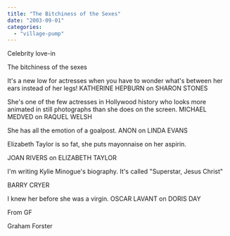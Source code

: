 ```yaml
---
title: "The Bitchiness of the Sexes"
date: "2003-09-01"
categories: 
  - "village-pump"
---
```


Celebrity love-in

The bitchiness of the sexes

It's a new low for actresses when you have to wonder what's between her ears instead of her legs! KATHERINE HEPBURN on SHARON STONES

She's one of the few actresses in Hollywood history who looks more animated in still photographs than she does on the screen. MICHAEL MEDVED on RAQUEL WELSH

She has all the emotion of a goalpost. ANON on LINDA EVANS

Elizabeth Taylor is so fat, she puts mayonnaise on her aspirin.

JOAN RIVERS on ELIZABETH TAYLOR

I'm writing Kylie Minogue's biography. It's called "Superstar, Jesus Christ"

BARRY CRYER

I knew her before she was a virgin. OSCAR LAVANT on DORIS DAY

From GF

Graham Forster
